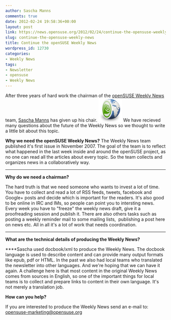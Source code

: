 ```yaml
---
author: Sascha Manns
comments: true
date: 2012-02-24 19:58:36+00:00
layout: post
link: https://news.opensuse.org/2012/02/24/continue-the-opensuse-weekly-news/
slug: continue-the-opensuse-weekly-news
title: Continue the openSUSE Weekly News
wordpress_id: 12730
categories:
- Weekly News
tags:
- Newsletter
- opensuse
- Weekly News
---
```


After three years of hard work the chairman of the [openSUSE Weekly News](http://en.opensuse.org/Portal:Weekly_news) team, [Sascha Manns](https://connect.opensuse.org/pg/profile/saigkill) has given up his chair. [![](/wp-content/uploads/2012/02/OWN-oxygen-Planet-SUSE.png)](http://news.opensuse.org/2012/02/24/continue-the-opensuse-weekly-news/own-oxygen-planet-suse/) We have recieved many questions about the future of the Weekly News so we thought to write a little bit about this topic.
<!-- more -->

**Why we need the openSUSE Weekly News?**
The Weekly News team published it's first issue in November 2007. The goal of the team is to reflect what happened in the last week inside and around the openSUSE project, as no one can read all the articles about every topic. So the team collects and organizes news in a collaboratively way.
****

**Why do we need a chairman?**

The hard truth is that we need someone who wants to invest a lot of time. You have to collect and read a lot of RSS feeds, tweets, facebook and Google+ posts and decide which is important for the readers. It's also good to be online in IRC and IMs, so people can point you to intersting news. Every week you have to "freeze" the weekly news draft, give it a proofreading session and publish it. There are also others tasks such as posting a weekly reminder mail to some mailing lists,  publishing a post here on news etc. All in all it's a lot of work that needs coordination.
****

**What are the technical details of producing the Weekly News?**

****Sascha used docbook/xml to produce the Weekly News. The docbook language is used to describe content and can provide many output formats like epub, pdf or HTML. In the past we also had local teams who translated the newsletter into other languages. And we're hoping that we can have it again. A challenge here is that most content in the original Weekly News comes from sources in English, so one of the important things for local teams is to collect and prepare links to content in their own language. It's not merely a translation job.



**How can you help?**

If you are interested to produce the Weekly News send an e-mail to: opensuse-marketing@opensuse.org
